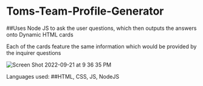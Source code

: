 # Toms-Team-Profile-Generator

##Uses Node JS to ask the user questions, which then outputs the answers onto Dynamic HTML cards

Each of the cards feature the same information which would be provided by the inquirer questions 

![Screen Shot 2022-09-21 at 9 36 35 PM](https://user-images.githubusercontent.com/93503485/191645857-2eb7a3a2-f373-46dd-aae3-b90b072584c7.png)


Languages used: 
##HTML, CSS, JS, NodeJS
